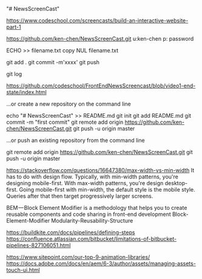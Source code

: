"# NewsScreenCast" 

https://www.codeschool.com/screencasts/build-an-interactive-website-part-1

https://github.com/ken-chen/NewsScreenCast.git
u:ken-chen
p: password

ECHO >> filename.txt
copy NUL filename.txt

git add .
git commit -m'xxxx'
git push

git log

https://github.com/codeschool/FrontEndNewsScreencast/blob/video1-end-state/index.html


…or create a new repository on the command line

echo "# NewsScreenCast" >> README.md
git init
git add README.md
git commit -m "first commit"
git remote add origin https://github.com/ken-chen/NewsScreenCast.git
git push -u origin master

…or push an existing repository from the command line

git remote add origin https://github.com/ken-chen/NewsScreenCast.git
git push -u origin master

https://stackoverflow.com/questions/16647380/max-width-vs-min-width
It has to do with design flow. Typically, with min-width patterns, you're designing mobile-first. With max-width patterns, you're design desktop-first.
Going mobile-first with min-width, the default style is the mobile style. Queries after that then target progressively larger screens.

BEM — Block Element Modifier is a methodology that helps you to create reusable components and code sharing in front-end development
Block-Element-Modifier
Modularity-Reusability-Structure

https://buildkite.com/docs/pipelines/defining-steps
https://confluence.atlassian.com/bitbucket/limitations-of-bitbucket-pipelines-827106051.html

https://www.sitepoint.com/our-top-9-animation-libraries/
https://docs.adobe.com/docs/en/aem/6-3/author/assets/managing-assets-touch-ui.html
